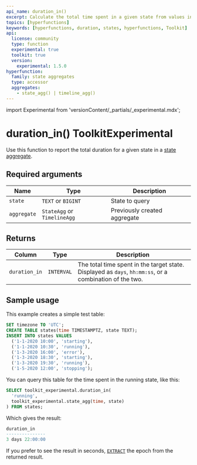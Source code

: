 ```yaml
---
api_name: duration_in()
excerpt: Calculate the total time spent in a given state from values in a state aggregate
topics: [hyperfunctions]
keywords: [hyperfunctions, duration, states, hyperfunctions, Toolkit]
api:
  license: community
  type: function
  experimental: true
  toolkit: true
  version:
    experimental: 1.5.0
hyperfunction:
  family: state aggregates
  type: accessor
  aggregates:
    - state_agg() | timeline_agg()
---
```


import Experimental from 'versionContent/_partials/_experimental.mdx';

# duration_in()  <tag type="toolkit">Toolkit</tag><tag type="experimental-toolkit">Experimental</tag>

Use this function to report the total duration for a given state in a [state aggregate][state_agg].

<Experimental />

## Required arguments

|Name|Type|Description|
|-|-|-|
|`state`|`TEXT` or `BIGINT`|State to query|
|`aggregate`|`StateAgg` or `TimelineAgg`|Previously created aggregate|

## Returns

|Column|Type|Description|
|-|-|-|
|`duration_in`|`INTERVAL`|The total time spent in the target state. Displayed as `days`, `hh:mm:ss`, or a combination of the two.|

## Sample usage

This example creates a simple test table:

```sql
SET timezone TO 'UTC';
CREATE TABLE states(time TIMESTAMPTZ, state TEXT);
INSERT INTO states VALUES
  ('1-1-2020 10:00', 'starting'),
  ('1-1-2020 10:30', 'running'),
  ('1-3-2020 16:00', 'error'),
  ('1-3-2020 18:30', 'starting'),
  ('1-3-2020 19:30', 'running'),
  ('1-5-2020 12:00', 'stopping');
```

You can query this table for the time spent in the running state, like this:

```sql
SELECT toolkit_experimental.duration_in(
  'running',
  toolkit_experimental.state_agg(time, state)
) FROM states;
```

Which gives the result:

```sql
duration_in  
---------------
3 days 22:00:00
```

If you prefer to see the result in seconds, [`EXTRACT`][extract] the epoch from
the returned result.

[extract]: https://www.postgresql.org/docs/current/functions-datetime.html#FUNCTIONS-DATETIME-EXTRACT
[state_agg]: /api/:currentVersion:/hyperfunctions/state-aggregates/state_agg/
